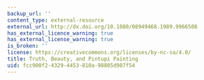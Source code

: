 ```yaml
---
backup_url: ''
content_type: external-resource
external_url: http://dx.doi.org/10.1080/08949468.1989.9966508
has_external_licence_warning: true
has_external_license_warning: true
is_broken: ''
license: https://creativecommons.org/licenses/by-nc-sa/4.0/
title: Truth, Beauty, and Pintupi Painting
uid: fcc900f2-4329-4453-810a-98805d907f54
---
```

